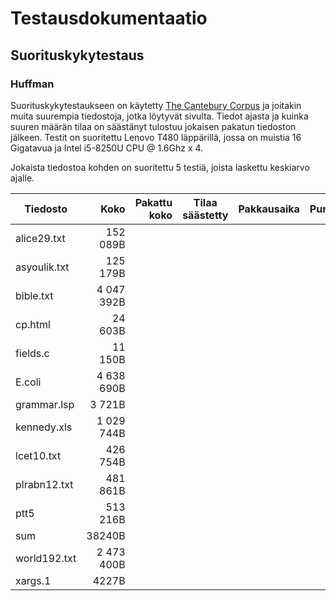 # Testausdokumentaatio

## Suorituskykytestaus

### Huffman

Suorituskykytestaukseen on käytetty [The Cantebury Corpus](http://corpus.canterbury.ac.nz/descriptions/) ja joitakin muita suurempia tiedostoja, jotka löytyvät sivulta. Tiedot ajasta ja kuinka suuren määrän tilaa on säästänyt tulostuu jokaisen pakatun tiedoston jälkeen. 
Testit on suoritettu Lenovo T480 läppärillä, jossa on muistia 16 Gigatavua ja Intel i5-8250U CPU @ 1.6Ghz x 4.

Jokaista tiedostoa kohden on suoritettu 5 testiä, joista laskettu keskiarvo ajalle.

| Tiedosto     |       Koko | Pakattu koko | Tilaa säästetty  | Pakkausaika | Purkausaika   |
| -----------  | ---------: | -----------: | ---------------- | ----------: | ------------: |
| alice29.txt  |   152 089B |              |                  |             |               |
| asyoulik.txt |   125 179B |              |                  |             |               |
| bible.txt    | 4 047 392B |              |                  |             |               |
| cp.html      |    24 603B |              |                  |             |               |
| fields.c     |    11 150B |              |                  |             |               |
| E.coli       | 4 638 690B |              |                  |             |               |
| grammar.lsp  |     3 721B |              |                  |             |               |
| kennedy.xls  | 1 029 744B |              |                  |             |               |
| lcet10.txt   |   426 754B |              |                  |             |               |
| plrabn12.txt |   481 861B |              |                  |             |               |
| ptt5         |   513 216B |              |                  |             |               |
| sum          |     38240B |              |                  |             |               |
| world192.txt | 2 473 400B |              |                  |             |               |
| xargs.1      |      4227B |              |                  |             |               |


